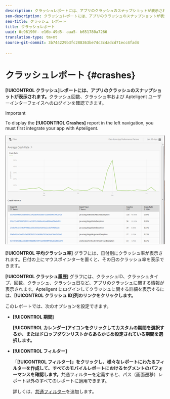 ```yaml
---
description: クラッシュレポートには、アプリのクラッシュのスナップショットが表示されます。クラッシュ回数、クラッシュ率および Apteligent ユーザーインターフェイスへのログインを確認できます。
seo-description: クラッシュレポートには、アプリのクラッシュのスナップショットが表示されます。クラッシュ回数、クラッシュ率および Apteligent ユーザーインターフェイスへのログインを確認できます。
seo-title: クラッシュ レポート
title: クラッシュレポート
uuid: 0c96190f- e16b-49d5- aaa5- b651780a7266
translation-type: tm+mt
source-git-commit: 3b744229b3fc288363be74c3c4adcd71ecc4fad4

---
```



# クラッシュレポート {#crashes}

**[!UICONTROL クラッシュ]レポートには、アプリのクラッシュのスナップショットが表示されます。**&#x200B;クラッシュ回数、クラッシュ率および Apteligent ユーザーインターフェイスへのログインを確認できます。

>[!IMPORTANT]
>
>To display the **[!UICONTROL Crashes]** report in the left navigation, you must first integrate your app with Apteligent.

![クラッシュ](assets/crashes.png)

**[!UICONTROL 平均クラッシュ率]** グラフには、日付別にクラッシュ率が表示されます。日付の上にマウスポインターを置くと、その日のクラッシュ率を表示できます。

**[!UICONTROL クラッシュ履歴]** グラフには、クラッシュID、クラッシュタイプ、回数、クラッシュ、クラッシュ日など、アプリのクラッシュに関する情報が表示されます。Apteligent にログインしてクラッシュに関する詳細を表示するには、**[!UICONTROL クラッシュ ID]列のリンクをクリックします。**

このレポートでは、次のオプションを設定できます。

* **[!UICONTROL 期間]**

   **[!UICONTROL カレンダー]アイコンをクリックしてカスタムの期間を選択するか、またはドロップダウンリストからあらかじめ設定されている期間を選択します。**

* **[!UICONTROL フィルター]**

   「**[!UICONTROL フィルター]」をクリックし、様々なレポートにわたるフィルターを作成して、すべてのモバイルレポートにおけるセグメントのパフォーマンスを確認します。**&#x200B;共通フィルターを定義すると、パス（画面遷移）レポート以外のすべてのレポートに適用できます。

   詳しくは、[共通フィルター](/help/using/usage/reports-customize/t-sticky-filter.md)を追加します。